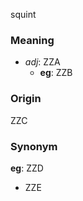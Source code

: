 squint
### Meaning
+ _adj_: ZZA
    + __eg__: ZZB

### Origin

ZZC

### Synonym

__eg__: ZZD

+ ZZE


